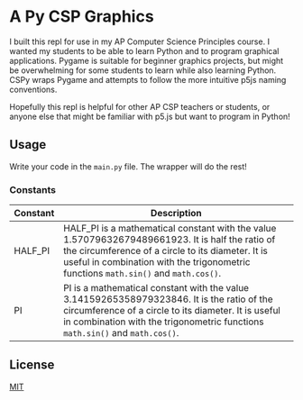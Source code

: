 # A Py CSP Graphics

I built this repl for use in my AP Computer Science Principles course. I wanted my students to be able to learn Python and to program graphical applications. Pygame is suitable for beginner graphics projects, but might be overwhelming for some students to learn while also learning Python. CSPy wraps Pygame and attempts to follow the more intuitive p5js naming conventions.

Hopefully this repl is helpful for other AP CSP teachers or students, or anyone else that might be familiar with p5.js but want to program in Python!

## Usage

Write your code in the `main.py` file. The wrapper will do the rest!

### Constants
| Constant      | Description |
| ----------- | ----------- |
| HALF_PI      | HALF_PI is a mathematical constant with the value 1.57079632679489661923. It is half the ratio of the circumference of a circle to its diameter. It is useful in combination with the trigonometric functions `math.sin()` and `math.cos()`.       |
| PI   | PI is a mathematical constant with the value 3.14159265358979323846. It is the ratio of the circumference of a circle to its diameter. It is useful in combination with the trigonometric functions `math.sin()` and `math.cos()`.        |



## License
[MIT](https://choosealicense.com/licenses/mit/)